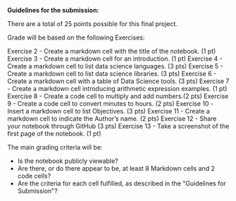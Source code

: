 **Guidelines for the submission:**

There are a total of 25 points possible for this final project. 

Grade will be based on the following Exercises:

Exercise 2 - Create a markdown cell with the title of the notebook. (1 pt) 
Exercise 3 - Create a markdown cell for an introduction. (1 pt) 
Exercise 4 - Create a markdown cell to list data science languages. (3 pts) 
Exercise 5 - Create a markdown cell to list data science libraries. (3 pts) 
Exercise 6 - Create a markdown cell with a table of Data Science tools. (3 pts) 
Exercise 7 - Create a markdown cell introducing arithmetic expression examples. (1 pt) 
Exercise 8 - Create a code cell to multiply and add numbers.(2 pts) 
Exercise 9 - Create a code cell to convert minutes to hours. (2 pts) 
Exercise 10 -Insert a markdown cell to list Objectives. (3 pts) 
Exercise 11 - Create a markdown cell to indicate the Author’s name. (2 pts) 
Exercise 12 - Share your notebook through GitHub (3 pts) 
Exercise 13 - Take a screenshot of the first page of the notebook. (1 pt)

The main grading criteria will be:

- Is the notebook publicly viewable?
- Are there, or do there appear to be, at least 8 Markdown cells and 2 code cells? 
- Are the criteria for each cell fulfilled, as described in the "Guidelines for Submission"?
